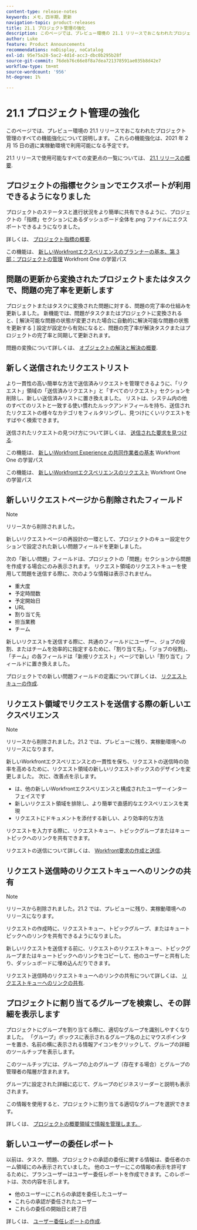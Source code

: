 ```yaml
---
content-type: release-notes
keywords: メモ，四半期，更新
navigation-topic: product-releases
title: 21.1 プロジェクト管理の強化
description: このページでは、プレビュー環境の 21.1 リリースでおこなわれたプロジェクト管理のすべての機能強化について説明します。 これらの機能強化は、2021 年 2 月 15 日の週に実稼動環境で利用可能になる予定です。
author: Luke
feature: Product Announcements
recommendations: noDisplay, noCatalog
exl-id: 95e75a28-5ac2-4d1d-acc3-dbc0b295b28f
source-git-commit: 76deb76c66e8f8a7dea721378591ae035b8d42e7
workflow-type: tm+mt
source-wordcount: '956'
ht-degree: 1%

---
```


# 21.1 プロジェクト管理の強化

このページでは、プレビュー環境の 21.1 リリースでおこなわれたプロジェクト管理のすべての機能強化について説明します。 これらの機能強化は、2021 年 2 月 15 日の週に実稼動環境で利用可能になる予定です。

21.1 リリースで使用可能なすべての変更点の一覧については、 [21.1 リリースの概要](../../../product-announcements/product-releases/21.1-release-activity/21-1-release-overview.md).

## プロジェクトの指標セクションでエクスポートが利用できるようになりました

プロジェクトのステータスと進行状況をより簡単に共有できるように、プロジェクトの「指標」セクションにあるダッシュボード全体を.png ファイルにエクスポートできるようになりました。

詳しくは、 [プロジェクト指標の概要](../../../manage-work/projects/manage-projects/project-metrics.md).

この機能は、 [新しいWorkfrontエクスペリエンスのプランナーの基本、第 3 部：プロジェクトの管理](https://one.workfront.com/s/learningpath3/planner-fundamentals-for-the-new-workfront-experience-part-3-manage-a-project-MCG6OJL724XRBLHBXEAKGAUZOJ6U) Workfront One の学習パス

## 問題の更新から変換されたプロジェクトまたはタスクで、問題の完了率を更新します

プロジェクトまたはタスクに変換された問題に対する、問題の完了率の仕組みを更新しました。 新機能では、問題がタスクまたはプロジェクトに変換されると、[ 解決可能な問題の状態が変更された場合に自動的に解決可能な問題の状態を更新する ] 設定が設定から有効になると、問題の完了率が解決タスクまたはプロジェクトの完了率と同期して更新されます。

問題の変換について詳しくは、 [オブジェクトの解決と解決の概要](../../../manage-work/issues/convert-issues/resolving-and-resolvable-objects.md).

## 新しく送信されたリクエストリスト

より一貫性の高い簡単な方法で送信済みリクエストを管理できるように、「リクエスト」領域の「送信済みリクエスト」と「すべてのリクエスト」セクションを削除し、新しい送信済みリストに置き換えました。 リストは、システム内の他のすべてのリストと一致する使い慣れたルックアンドフィールを持ち、送信されたリクエストの様々なカテゴリをフィルタリングし、見つけにくいリクエストをすばやく検索できます。

送信されたリクエストの見つけ方について詳しくは、 [送信された要求を見つける](../../../manage-work/requests/create-requests/locate-submitted-requests.md).

この機能は、 [新しいWorkfront Experience の共同作業者の基本](https://one.workfront.com/s/learningpath1/collaborator-fundamentals-for-the-new-workfront-experience-MCY5AMOQQTGFDVZB4ODS6TXCYE2A) Workfront One の学習パス

この機能は、 [新しいWorkfrontエクスペリエンスのリクエスト](https://one.workfront.com/s/learningpath3/core-team-requests-in-the-new-workfront-experience-MCHWSSDWRFC5EKXFBXTQ6MJNKE7E) Workfront One の学習パス

## 新しいリクエストページから削除されたフィールド

>[!NOTE]
>
>リリースから削除されました。

新しいリクエストページの再設計の一環として、プロジェクトのキュー設定セクションで設定された新しい問題フィールドを更新しました。

次の「新しい問題」フィールドは、プロジェクトの「問題」セクションから問題を作成する場合にのみ表示されます。 リクエスト領域のリクエストキューを使用して問題を送信する際に、次のような情報は表示されません。

* 重大度
* 予定時間数
* 予定開始日
* URL
* 割り当て先
* 担当業務
* チーム

新しいリクエストを送信する際に、共通のフィールドにユーザー、ジョブの役割、またはチームを効率的に指定するために、「割り当て先」、「ジョブの役割」、「チーム」の各フィールドは「新規リクエスト」ページで新しい「割り当て」フィールドに置き換えました。

プロジェクトでの新しい問題フィールドの定義について詳しくは、 [リクエストキューの作成](../../../manage-work/requests/create-and-manage-request-queues/create-request-queue.md).

## リクエスト領域でリクエストを送信する際の新しいエクスペリエンス

>[!NOTE]
>
>リリースから削除されました。21.2 では、プレビューに残り、実稼動環境へのリリースになります。

新しいWorkfrontエクスペリエンスとの一貫性を保ち、リクエストの送信時の効率を高めるために、リクエスト領域の新しいリクエストボックスのデザインを変更しました。 次に、改善点を示します。

* は、他の新しいWorkfrontエクスペリエンスと構成されたユーザーインターフェイスです
* 新しいリクエスト領域を排除し、より簡単で直感的なエクスペリエンスを実現
* リクエストにドキュメントを添付する新しい、より効率的な方法

リクエストを入力する際に、リクエストキュー、トピックグループまたはキュートピックへのリンクを共有できます。

リクエストの送信について詳しくは、 [Workfront要求の作成と送信](/help/quicksilver/manage-work/requests/create-requests/create-submit-requests.md).

## リクエスト送信時のリクエストキューへのリンクの共有

>[!NOTE]
>
>リリースから削除されました。21.2 では、プレビューに残り、実稼動環境へのリリースになります。

リクエストの作成時に、リクエストキュー、トピックグループ、またはキュートピックへのリンクを共有できるようになりました。

新しいリクエストを送信する前に、リクエストのリクエストキュー、トピックグループまたはキュートピックへのリンクをコピーして、他のユーザーと共有したり、ダッシュボードに埋め込んだりできます。

リクエスト送信時のリクエストキューへのリンクの共有について詳しくは、 [リクエストキューへのリンクの共有](../../../manage-work/requests/create-requests/share-link-to-request-queue.md).

## プロジェクトに割り当てるグループを検索し、その詳細を表示します

プロジェクトにグループを割り当てる際に、適切なグループを識別しやすくなりました。 「グループ」ボックスに表示されるグループ名の上にマウスポインターを置き、名前の横に表示される情報アイコンをクリックして、グループの詳細のツールチップを表示します。

このツールチップには、グループの上のグループ（存在する場合）とグループの管理者の階層が含まれます。

グループに設定された詳細に応じて、グループのビジネスリーダーと説明も表示されます。

この情報を使用すると、プロジェクトに割り当てる適切なグループを選択できます。

詳しくは、 [プロジェクトの概要領域で情報を管理します。](../../../manage-work/projects/manage-projects/understand-project-overview-area.md).

## 新しいユーザーの委任レポート

以前は、タスク、問題、プロジェクトの承認の委任に関する情報は、委任者のホーム領域にのみ表示されていました。 他のユーザーにこの情報の表示を許可するために、プランユーザーはユーザー委任レポートを作成できます。このレポートは、次の内容を示します。

* 他のユーザーにこれらの承認を委任したユーザー
* これらの承認が委任されたユーザー
* これらの委任の開始日と終了日

詳しくは、 [ユーザー委任レポートの作成](../../../reports-and-dashboards/reports/creating-and-managing-reports/create-user-delegation-report.md).
